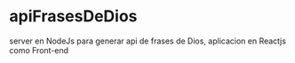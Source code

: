 # apiFrasesDeDios
server en NodeJs para generar api de frases de Dios, aplicacion en Reactjs como Front-end
